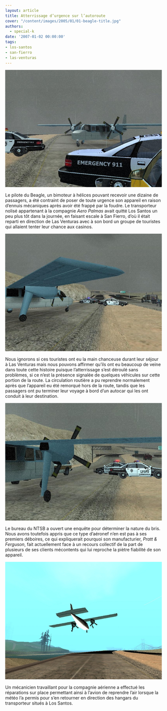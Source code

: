 ```yaml
---
layout: article
title: Atterrissage d’urgence sur l’autoroute
cover: "/content/images/2005/01/01-beagle-title.jpg"
authors:
  - special-k
date: '2007-01-02 00:00:00'
tags:
- los-santos
- san-fierro
- las-venturas
---
```


![](/content/images/2005/01/01-beagle-highway_03.jpg)

Le pilote du Beagle, un bimoteur à hélices pouvant recevoir une dizaine de passagers, a été contraint de poser de toute urgence son appareil en raison d’ennuis mécaniques après avoir été frappé par la foudre. Le transporteur nolisé appartenant à la compagnie _Aero Palmas_ avait quitté Los Santos un peu plus tôt dans la journée, en faisant escale à San Fierro, d’où il était reparti en direction de Las Venturas avec à son bord un groupe de touristes qui allaient tenter leur chance aux casinos.

![](/content/images/2005/01/01-beagle-highway_01.jpg)

Nous ignorons si ces touristes ont eu la main chanceuse durant leur séjour à Las Venturas&nbsp;mais nous pouvons affirmer qu’ils ont eu beaucoup de veine dans toute cette histoire puisque l’atterrissage s’est déroulé sans problèmes, si ce n’est la présence signalée de quelques véhicules sur cette portion de la route. La circulation routière a pu reprendre normalement après que l’appareil eu été remorqué hors de la route, tandis que les passagers ont pu terminer leur voyage à bord d’un autocar qui les ont conduit à leur destination.

![](/content/images/2005/01/01-beagle-highway_02.jpg)

Le bureau du NTSB a ouvert une enquête pour déterminer la nature du bris. Nous avons toutefois appris que ce type d’aéronef n’en est pas à ses premiers déboires, ce qui expliquerait pourquoi son manufacturier, _Pratt & Ferguson_, fait actuellement face à un recours collectif de la part de plusieurs de ses clients mécontents qui lui reproche la piètre fiabilité de son appareil.

![](/content/images/2005/01/01-beagle-takeoff.jpg)

Un mécanicien travaillant pour la compagnie aérienne a effectué les réparations sur place permettant ainsi à l’avion de reprendre l’air lorsque la météo l’a permis pour s’en retourner en direction des hangars du transporteur situés à Los Santos.